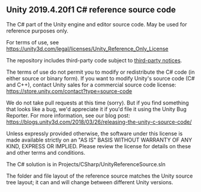 ## Unity 2019.4.20f1 C# reference source code

The C# part of the Unity engine and editor source code.
May be used for reference purposes only.

For terms of use, see
https://unity3d.com/legal/licenses/Unity_Reference_Only_License

The repository includes third-party code subject to [third-party
notices](third-party-notices.txt).

The terms of use do not permit you to modify or redistribute the C#
code (in either source or binary form). If you want to modify Unity's
source code (C# and C++), contact Unity sales for a commercial source
code license: https://store.unity.com/contact?type=source-code

We do not take pull requests at this time (sorry). But if you find
something that looks like a bug, we'd appreciate it if you'd file it
using the Unity Bug Reporter. For more information, see our blog post:
https://blogs.unity3d.com/2018/03/26/releasing-the-unity-c-source-code/

Unless expressly provided otherwise, the software under this
license is made available strictly on an "AS IS" BASIS WITHOUT
WARRANTY OF ANY KIND, EXPRESS OR IMPLIED. Please review the
license for details on these and other terms and conditions.

The C# solution is in Projects/CSharp/UnityReferenceSource.sln

The folder and file layout of the reference source matches
the Unity source tree layout; it can and will change between
different Unity versions.